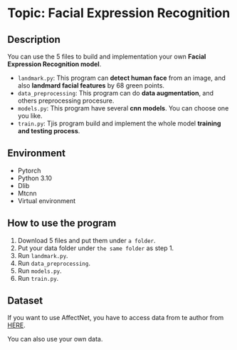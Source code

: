 # Topic: Facial Expression Recognition

## Description
You can use the 5 files to build and implementation your own **Facial Expression Recognition model**.
- `landmark.py`: This program can **detect human face** from an image, and also **landmard facial features** by 68 green points.
- `data_preprocessing`: This program can do **data augmentation**, and others preprocessing procesure.
- `models.py`: This program have several **cnn models**. You can choose one you like.
- `train.py`: Tjis program build and implement the whole model **training and testing process**.

## Environment
- Pytorch
- Python 3.10
- Dlib
- Mtcnn
- Virtual environment

## How to use the program
1. Download 5 files and put them under `a folder`.
2. Put your data folder under `the same folder` as step 1.
3. Run `landmark.py`.
4. Run `data_preprocessing`.
5. Run `models.py`.
6. Run `train.py`.

## Dataset
If you want to use AffectNet, you have to access data from te author from [HERE](http://mohammadmahoor.com/affectnet-request-form/).

You can also use your own data.
